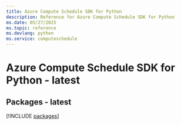 ```yaml
---
title: Azure Compute Schedule SDK for Python
description: Reference for Azure Compute Schedule SDK for Python
ms.date: 05/27/2025
ms.topic: reference
ms.devlang: python
ms.service: computeschedule
---
```

# Azure Compute Schedule SDK for Python - latest
## Packages - latest
[!INCLUDE [packages](compute-schedule-index.md)]